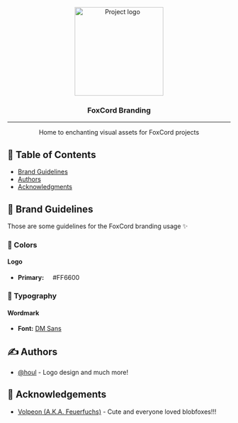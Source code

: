 <p align="center">
  <a href="https://git.kasefuchs.su/foxcordchat" rel="noopener">
 <img width=200px height=200px src="https://git.kasefuchs.su/foxcordchat/branding/raw/branch/main/logo/icon/orange_box.svg" alt="Project logo"></a>
</p>

<h3 align="center">FoxCord Branding</h3>

---

<p align="center"> Home to enchanting visual assets for FoxCord projects
    <br> 
</p>

## 📝 Table of Contents

- [Brand Guidelines](#brand_guidelines)
- [Authors](#authors)
- [Acknowledgments](#acknowledgement)

## 🎨 Brand Guidelines <a name = "brand_guidelines"></a>

Those are some guidelines for the FoxCord branding usage ✨

### 🍭 Colors

#### Logo

- **Primary:** <img src="https://git.kasefuchs.su/foxcordchat/branding/raw/branch/main/color/logo/primary.svg" width="12px" height="12px"> #FF6600

### 📄 Typography

#### Wordmark

- **Font:** [DM Sans](https://fonts.google.com/specimen/DM+Sans)

## ✍️ Authors <a name = "authors"></a>

- [@houl](https://houl.floof.company/) - Logo design and much more!

## 🎉 Acknowledgements <a name = "acknowledgement"></a>

- [Volpeon (A.K.A. Feuerfuchs)](https://volpeon.ink/) - Cute and everyone loved blobfoxes!!!
